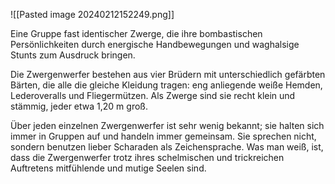 
![[Pasted image 20240212152249.png]]

Eine Gruppe fast identischer Zwerge, die ihre bombastischen Persönlichkeiten durch energische Handbewegungen und waghalsige Stunts zum Ausdruck bringen.

Die Zwergenwerfer bestehen aus vier Brüdern mit unterschiedlich gefärbten Bärten, die alle die gleiche Kleidung tragen: eng anliegende weiße Hemden, Lederoveralls und Fliegermützen. Als Zwerge sind sie recht klein und stämmig, jeder etwa 1,20 m groß.

Über jeden einzelnen Zwergenwerfer ist sehr wenig bekannt; sie halten sich immer in Gruppen auf und handeln immer gemeinsam. Sie sprechen nicht, sondern benutzen lieber Scharaden als Zeichensprache. Was man weiß, ist, dass die Zwergenwerfer trotz ihres schelmischen und trickreichen Auftretens mitfühlende und mutige Seelen sind.